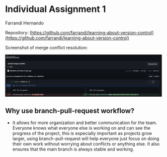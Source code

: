 # Individual Assignment 1

Farrandi Hernando

Repository: [https://github.com/farrandi/learning-about-version-control](https://github.com/farrandi/learning-about-version-control)

Screenshot of merge conflict resolution:

<img src="image.png" width="600">

## Why use branch-pull-request workflow?

- It allows for more organization and better communication for the team. Everyone knows what everyone else is working on and can see the progress of the project, this is especially important as projects grow larger, using branch-pull-request will help everyone just focus on doing their own work without worrying about conflicts or anything else. It also ensures that the main branch is always stable and working.
